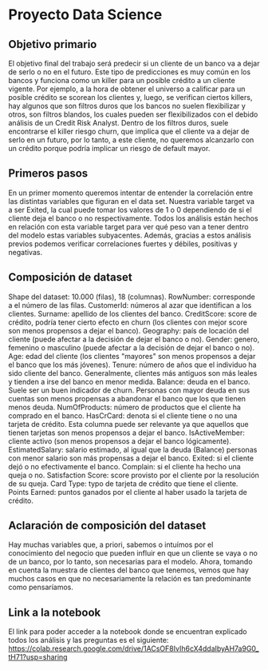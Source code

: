 # Proyecto Data Science 

## Objetivo primario

El objetivo final del trabajo será predecir si un cliente de un banco va a dejar de serlo o no en el futuro. Este tipo de predicciones es muy común en los bancos y funciona como un killer para un posible crédito a un cliente vigente. Por ejemplo, a la hora de obtener el universo a calificar para un posible crédito se scorean los clientes y, luego, se verifican ciertos killers, hay algunos que son filtros duros que los bancos no suelen flexibilizar y otros, son filtros blandos, los cuales pueden ser flexibilizados con el debido análisis de un Credit Risk Analyst. Dentro de los filtros duros, suele encontrarse el killer riesgo churn, que implica que el cliente va a dejar de serlo en un futuro, por lo tanto, a este cliente, no queremos alcanzarlo con un crédito porque podría implicar un riesgo de default mayor.

## Primeros pasos

En un primer momento queremos intentar de entender la correlación entre las distintas variables que figuran en el data set. Nuestra variable target va a ser Exited, la cual puede tomar los valores de 1 o 0 dependiendo de si el cliente deja el banco o no respectivamente. Todos los análisis están hechos en relación con esta variable target para ver qué peso van a tener dentro del modelo estas variables subyacentes. Además, gracias a estos análisis previos podemos verificar correlaciones fuertes y débiles, positivas y negativas. 

## Composición de dataset
Shape del dataset: 10.000 (filas), 18 (columnas).
RowNumber: corresponde a el número de las filas.
CustomerId: números al azar que identifican a los clientes.
Surname: apellido de los clientes del banco.
CreditScore: score de crédito, podría tener cierto efecto en churn (los clientes con mejor score son menos propensos a dejar el banco).
Geography: país de locación del cliente (puede afectar a la decisión de dejar el banco o no).
Gender: genero, femenino o masculino (puede afectar a la decisión de dejar el banco o no).
Age: edad del cliente (los clientes "mayores" son menos propensos a dejar el banco que los más jóvenes).
Tenure: número de años que el individuo ha sido cliente del banco. Generalmente, clientes más antiguos son más leales y tienden a irse del banco en menor medida.
Balance: deuda en el banco. Suele ser un buen indicador de churn. Personas con mayor deuda en sus cuentas son menos propensas a abandonar el banco que los que tienen menos deuda. 
NumOfProducts: número de productos que el cliente ha comprado en el banco.
HasCrCard: denota si el cliente tiene o no una tarjeta de crédito. Esta columna puede ser relevante ya que aquellos que tienen tarjetas son menos propensos a dejar el banco.
IsActiveMember: cliente activo (son menos propensos a dejar el banco lógicamente).
EstimatedSalary: salario estimado, al igual que la deuda (Balance) personas con menor salario son más propensas a dejar el banco.
Exited: si el cliente dejó o no efectivamente el banco.
Complain: si el cliente ha hecho una queja o no.
Satisfaction Score: score provisto por el cliente por la resolución de su queja.
Card Type: typo de tarjeta de crédito que tiene el cliente.
Points Earned: puntos ganados por el cliente al haber usado la tarjeta de crédito.

## Aclaración de composición del dataset 

Hay muchas variables que, a priori, sabemos o intuímos por el conocimiento del negocio que pueden influir en que un cliente se vaya o no de un banco, por lo tanto, son necesarias para el modelo. Ahora, tomando en cuenta la muestra de clientes del banco que tenemos, vemos que hay muchos casos en que no necesariamente la relación es tan predominante como pensaríamos.

## Link a la notebook

El link para poder acceder a la notebook donde se encuentran explicado todos los análisis y las preguntas es el siguiente:
https://colab.research.google.com/drive/1ACsOF8IvIh6cX4ddaIbyAH7a9G0_tH71?usp=sharing

